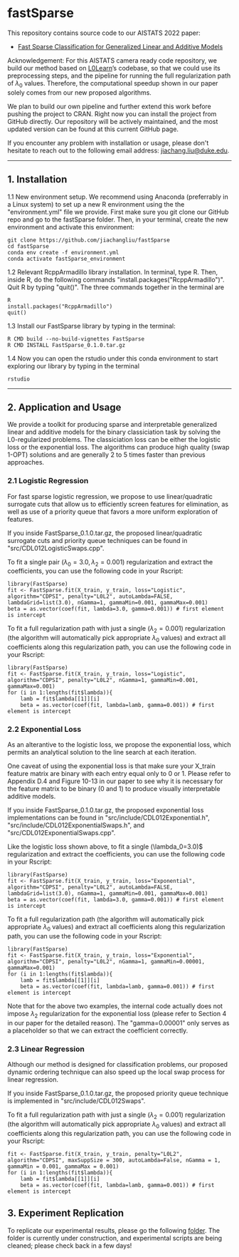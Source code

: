 # fastSparse

This repository contains source code to our AISTATS 2022 paper: 

* [Fast Sparse Classification for Generalized Linear and Additive Models](https://arxiv.org/abs/2202.11389)

Acknowledgement: For this AISTATS camera ready code repository, we build our method based on [L0Learn](https://github.com/hazimehh/L0Learn#l0learn-fast-best-subset-selection)’s codebase, so that we could use its preprocessing steps, and the pipeline for running the full regularization path of $λ_0$ values. Therefore, the computational speedup shown in our paper solely comes from our new proposed algorithms.

We plan to build our own pipeline and further extend this work before pushing the project to CRAN. Right now you can install the project from GitHub directly. Our repository will be actively maintained, and the most updated version can be found at this current GitHub page.

If you encounter any problem with installation or usage, please don't hesitate to reach out to the following email address: jiachang.liu@duke.edu.

---
## 1. Installation ##

1.1 New environment setup. We recommend using Anaconda (preferrably in a Linux system) to set up a new R environment using the the "environment.yml" file we provide. First make sure you git clone our GitHub repo and go to the fastSparse folder. Then, in your terminal, create the new environment and activate this environment:
```
git clone https://github.com/jiachangliu/fastSparse
cd fastSparse
conda env create -f environment.yml
conda activate fastSparse_environment
```

1.2 Relevant RcppArmadillo library installation. In terminal, type R. Then, inside R, do the following commands "install.packages("RcppArmadillo")". Quit R by typing "quit()". The three commands together in the terminal are
```
R
install.packages("RcppArmadillo")
quit()
```

1.3 Install our FastSparse library by typing in the terminal:
<!-- ```
R CMD INSTALL FastSparse_1.0.tar.gz
``` -->

```
R CMD build --no-build-vignettes FastSparse
R CMD INSTALL FastSparse_0.1.0.tar.gz
```

1.4 Now you can open the rstudio under this conda environment to start exploring our library by typing in the terminal
```
rstudio
```

---
## 2. Application and Usage
We provide a toolkit for producing sparse and interpretable generalized linear and additive models for the binary classiciation task by solving the L0-regularized problems. The classiciation loss can be either the logistic loss or the exponential loss. The algorithms can produce high quality (swap 1-OPT) solutions and are generally 2 to 5 times faster than previous approaches.

### 2.1 Logistic Regression
For fast sparse logistic regression, we propose to use linear/quadratic surrogate cuts that allow us to efficiently screen features for elimination, as well as use of a priority queue that favors a more uniform exploration of features.

If you inside FastSparse_0.1.0.tar.gz, the proposed linear/quadratic surrogate cuts and priority queue techniques can be found in "src/CDL012LogisticSwaps.cpp".

To fit a single pair $(\lambda_0=3.0, \lambda_2=0.001)$ regularization and extract the coefficients, you can use the following code in your Rscript:
```
library(FastSparse)
fit <- FastSparse.fit(X_train, y_train, loss="Logistic", algorithm="CDPSI", penalty="L0L2", autoLambda=FALSE, lambdaGrid=list(3.0), nGamma=1, gammaMin=0.001, gammaMax=0.001)
beta = as.vector(coef(fit, lambda=3.0, gamma=0.001)) # first element is intercept
```

To fit a full regularization path with just a single $(\lambda_2=0.001)$ regularization (the algorithm will automatically pick appropriate $\lambda_0$ values) and extract all coefficients along this regularization path, you can use the following code in your Rscript:
```
library(FastSparse)
fit <- FastSparse.fit(X_train, y_train, loss="Logistic", algorithm="CDPSI", penalty="L0L2", nGamma=1, gammaMin=0.001, gammaMax=0.001)
for (i in 1:lengths(fit$lambda)){
    lamb = fit$lambda[[1]][i]
    beta = as.vector(coef(fit, lambda=lamb, gamma=0.001)) # first element is intercept
```


### 2.2 Exponential Loss
As an alterantive to the logistic loss, we propose the exponential loss, which permits an analytical solution to the line search at each iteration.

One caveat of using the exponential loss is that make sure your X_train feature matrix are binary with each entry equal only to 0 or 1. Please refer to Appendix D.4 and Figure 10-13 in our paper to see why it is necessary for the feature matrix to be binary (0 and 1) to produce visually interpretable additive models.

If you inside FastSparse_0.1.0.tar.gz, the proposed exponential loss implementations can be found in "src/include/CDL012Exponential.h", "src/include/CDL012ExponentialSwaps.h", and "src/CDL012ExponentialSwaps.cpp".

Like the logistic loss shown above, to fit a single (\lambda_0=3.0)$ regularization and extract the coefficients, you can use the following code in your Rscript:
```
library(FastSparse)
fit <- FastSparse.fit(X_train, y_train, loss="Exponential", algorithm="CDPSI", penalty="L0L2", autoLambda=FALSE, lambdaGrid=list(3.0), nGamma=1, gammaMin=0.001, gammaMax=0.001)
beta = as.vector(coef(fit, lambda=3.0, gamma=0.001)) # first element is intercept
```

To fit a full regularization path (the algorithm will automatically pick appropriate $\lambda_0$ values) and extract all coefficients along this regularization path, you can use the following code in your Rscript:
```
library(FastSparse)
fit <- FastSparse.fit(X_train, y_train, loss="Exponential", algorithm="CDPSI", penalty="L0L2", nGamma=1, gammaMin=0.00001, gammaMax=0.001)
for (i in 1:lengths(fit$lambda)){
    lamb = fit$lambda[[1]][i]
    beta = as.vector(coef(fit, lambda=lamb, gamma=0.001)) # first element is intercept
```

Note that for the above two examples, the internal code actually does not impose $\lambda_2$ regularization for the exponential loss (please refer to Section 4 in our paper for the detailed reason). The "gamma=0.00001" only serves as a placeholder so that we can extract the coefficient correctly.

### 2.3 Linear Regression
Although our method is designed for classification problems, our proposed dynamic ordering technique can also speed up the local swap process for linear regression.

If you inside FastSparse_0.1.0.tar.gz, the proposed priority queue technique is implemented in "src/include/CDL012Swaps".

To fit a full regularization path with just a single $(\lambda_2=0.001)$ regularization (the algorithm will automatically pick appropriate $\lambda_0$ values) and extract all coefficients along this regularization path, you can use the following code in your Rscript:
```
fit <- FastSparse.fit(X_train, y_train, penalty="L0L2", algorithm="CDPSI", maxSuppSize = 300, autoLambda=False, nGamma = 1, gammaMin = 0.001, gammaMax = 0.001)
for (i in 1:lengths(fit$lambda)){
    lamb = fit$lambda[[1]][i]
    beta = as.vector(coef(fit, lambda=lamb, gamma=0.001)) # first element is intercept
```

## 3. Experiment Replication
To replicate our experimental results, please go the following [folder](./experiments/README.md). The folder is currently under construction, and experimental scripts are being cleaned; please check back in a few days!

<!-- ## Citing Our Work ##
If you find our work useful in your research, please consider citing the following paper:

```
} -->
